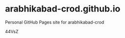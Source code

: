 # arabhikabad-crod.github.io
Personal GitHub Pages site for arabhikabad-crod







































































44VsZ
